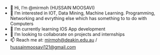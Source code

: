 - 👋 Hi, I’m @mirmoh (HUSSAIN MOOSAVI)
- 👀 I’m interested in IOT, Data Mining, Machine Learning. Programming, Networking and evrything else which has something to to do with Computers 
- 🌱 I’m currently learning IOS App development
- 💞️ I’m looking to collaborate on projects and internships
- 📫 Reach me at: mirmoh@deakin.edu.au / hussainmoosavi121@gmail.com

<!---
mirmoh/mirmoh is a ✨ special ✨ repository because its `README.md` (this file) appears on your GitHub profile.
You can click the Preview link to take a look at your changes.
--->
